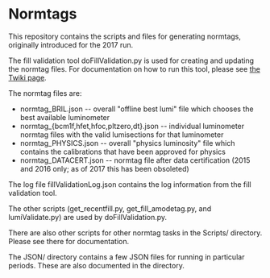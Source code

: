 # Normtags
This repository contains the scripts and files for generating normtags, originally introduced for the 2017 run.

The fill validation tool doFillValidation.py is used for creating and updating the normtag files. For documentation on how to run this tool, please see [the Twiki page](https://twiki.cern.ch/twiki/bin/view/CMS/FillValidationTool).

The normtag files are:
* normtag_BRIL.json -- overall "offline best lumi" file which chooses the best available luminometer
* normtag_{bcm1f,hfet,hfoc,pltzero,dt}.json -- individual luminometer normtag files with the valid lumisections for that luminometer
* normtag_PHYSICS.json -- overall "physics luminosity" file which contains the calibrations that have been approved for physics
* normtag_DATACERT.json -- normtag file after data certification (2015 and 2016 only; as of 2017 this has been obsoleted)

The log file fillValidationLog.json contains the log information from the fill validation tool.

The other scripts (get_recentfill.py, get_fill_amodetag.py, and lumiValidate.py) are used by doFillValidation.py.

There are also other scripts for other normtag tasks in the Scripts/ directory. Please see there for documentation.

The JSON/ directory contains a few JSON files for running in particular periods. These are also documented in the directory.